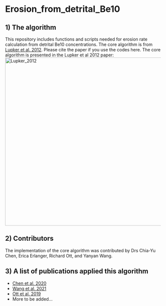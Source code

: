 # Erosion_from_detrital_Be10
## 1) The algorithm
This repository includes functions and scripts needed for erosion rate calculation from detrital Be10 concentrations. The core algorithm is from [Lupker et al. 2012](https://doi.org/10.1016/j.epsl.2012.04.020). Please cite the paper if you use the codes here. The core algorithm is presented in the Lupker et al 2012 paper: 
<img width="544" alt="Lupker_2012" src="https://user-images.githubusercontent.com/108676831/223412837-dbad34ec-8fd3-46f6-b9fd-a925d242c051.png">



## 2) Contributors
The implementation of the core algorithm was contributed by Drs Chia-Yu Chen, Erica Erlanger, Richard Ott, and Yanyan Wang. 

## 3) A list of publications applied this algorithm
* [Chen et al. 2020](https://onlinelibrary.wiley.com/doi/full/10.1002/esp.4753)
* [Wang et al. 2021](https://agupubs.onlinelibrary.wiley.com/doi/full/10.1029/2021GC009979)
* [Ott et al. 2019](https://agupubs.onlinelibrary.wiley.com/doi/full/10.1029/2019JF005142)
* More to be added...
